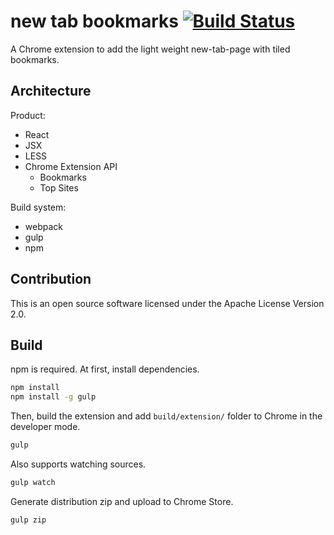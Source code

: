 new tab bookmarks [![Build Status](https://travis-ci.org/int128/new-tab-bookmarks.svg?branch=master)](https://travis-ci.org/int128/new-tab-bookmarks)
=================

A Chrome extension to add the light weight new-tab-page with tiled bookmarks.


Architecture
------------

Product:

* React
* JSX
* LESS
* Chrome Extension API
  * Bookmarks
  * Top Sites

Build system:

* webpack
* gulp
* npm


Contribution
------------

This is an open source software licensed under the Apache License Version 2.0.


Build
-----

npm is required. At first, install dependencies.

```bash
npm install
npm install -g gulp
```

Then, build the extension and add `build/extension/` folder to Chrome in the developer mode.

```bash
gulp
```

Also supports watching sources.

```bash
gulp watch
```

Generate distribution zip and upload to Chrome Store.

```bash
gulp zip
```
